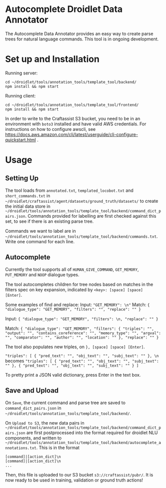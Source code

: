 # Autocomplete Droidlet Data Annotator

The Autocomplete Data Annotator provides an easy way to create parse trees for natural language commands. This tool is in ongoing development.

# Set up and Installation
Running server:
```
cd ~/droidlet/tools/annotation_tools/template_tool/backend/
npm install && npm start
```

Running client:
```
cd ~/droidlet/tools/annotation_tools/template_tool/frontend/
npm install && npm start
```

In order to write to the Craftassist S3 bucket, you need to be in an environment with `boto3` installed and have valid AWS credentials. For instructions on how to configure awscli, see https://docs.aws.amazon.com/cli/latest/userguide/cli-configure-quickstart.html .

# Usage
## Setting Up 
The tool loads from `annotated.txt`, `templated_locobot.txt` and `short_commands.txt` in `~/droidlet/craftassist/agent/datasets/ground_truth/datasets/` to create the initial data store in `~/droidlet/tools/annotation_tools/template_tool/backend/command_dict_pairs.json`. Commands provided for labelling are first checked against this set, to see if there is an existing parse tree.

Commands we want to label are in `~/droidlet/tools/annotation_tools/template_tool/backend/commands.txt`. Write one command for each line.

## Autocomplete

Currently the tool supports all of `HUMAN_GIVE_COMMAND`, `GET_MEMORY`, `PUT_MEMORY` and `NOOP` dialogue types.

The tool autocompletes children for tree nodes based on matches in the filters spec on key expansion, indicated by `<key>: [space] [space] [Enter]`.

Some examples of find and replace:
Input:
`"GET_MEMORY": \n"`
Match:
`{ "dialogue_type": "GET_MEMORY", "filters": "", "replace": "" }`

Input:
`{ "dialogue_type": "GET_MEMORY", "filters": \n, "replace": "" }`

Match:
`{ "dialogue_type": "GET_MEMORY", "filters": { "triples": "", "output": "", "contains_coreference": "", "memory_type": "", "argval": "", "comparator": "", "author": "", "location": "" }, "replace": "" }`

The tool also populates new triples, on `}, [space] [space] [Enter]`.

`"triples": [ { "pred_text": "", "obj_text": "", "subj_text": "" }, \n`
becomes
`"triples": [ { "pred_text": "", "obj_text": "", "subj_text": "" }, { "pred_text": "", "obj_text": "", "subj_text": "" } ]`

To pretty print a JSON valid dictionary, press Enter in the text box.

## Save and Upload
On `Save`, the current command and parse tree are saved to `command_dict_pairs.json` in `~/droidlet/tools/annotation_tools/template_tool/backend/`.

On `Upload to S3`, the new data pairs in `~/droidlet/tools/annotation_tools/template_tool/backend/command_dict_pairs.json` are first postprocessed into the format required for droidlet NLU components, and written to `~/droidlet/tools/annotation_tools/template_tool/backend/autocomplete_annotations.txt`. This is in the format

```
[command]|[action_dict]\n
[command]|[action_dict]\n
...
```

Then, this file is uploaded to our S3 bucket `s3://craftassist/pubr/`. It is now ready to be used in training, validation or ground truth actions!

